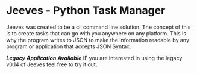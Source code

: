 # Jeeves - Python Task Manager
Jeeves was created to be a cli command line solution. The concept of this is to create tasks that can go with you anywhere on any platform. This is why the program writes to JSON to make the information readable by any program or application that accepts JSON Syntax.

***Legacy Application Available***
IF you are interested in using the legacy v0.14 of Jeeves feel free to try it out. 

